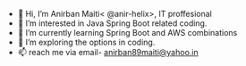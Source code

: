 - 👋 Hi, I’m Anirban Maiti< @anir-helix>, IT proffesional
- 👀 I’m interested in Java Spring Boot related coding.
- 🌱 I’m currently learning Spring Boot and AWS combinations
- 💞️ I’m exploring the options in coding.
- 📫 reach me via email- anirban89maiti@yahoo.in

<!---
anir-helix/anir-helix is a ✨ special ✨ repository because its `README.md` (this file) appears on your GitHub profile.
You can click the Preview link to take a look at your changes.
--->

